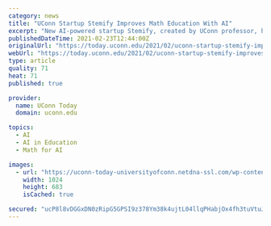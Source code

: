 ```yaml
---
category: news
title: "UConn Startup Stemify Improves Math Education With AI"
excerpt: "New AI-powered startup Stemify, created by UConn professor, helps make math education less intimidating for students."
publishedDateTime: 2021-02-23T12:44:00Z
originalUrl: "https://today.uconn.edu/2021/02/uconn-startup-stemify-improves-math-education-with-ai/"
webUrl: "https://today.uconn.edu/2021/02/uconn-startup-stemify-improves-math-education-with-ai/"
type: article
quality: 71
heat: 71
published: true

provider:
  name: UConn Today
  domain: uconn.edu

topics:
  - AI
  - AI in Education
  - Math for AI

images:
  - url: "https://uconn-today-universityofconn.netdna-ssl.com/wp-content/uploads/2015/10/Savkar150918b042cropped-1024x683.jpg"
    width: 1024
    height: 683
    isCached: true

secured: "ucP8l8vDGGxDN0zRipG5GPSI9z378Ym38k4ujtL04llqPHabjOx4fh3tuVtuJUzD2uoD3JcoeyOGEmVTXReobycGjBO+o9S1wBDtCOz4RFTFOHIf8WUigb3964442/9nBRXE+V40wP1x+9xO2ccfrsDrxMqEyX3NgieUgXcpZ02qE3pLwGGosds/+u54+IXaoXDr1eFi+RKIYIncYlOm9ZcoXn+StPAVvGSv17aYVQNqOBNyhzerMBAxuHEfi08HXTJ4gIkBLcdK+Q3jb/+HEWzxdzpmkTyAlpWBmgZWoGGD1k+EgZSRHl3BmUxH1It1pQYDFpqW3dQNIN1fyO/JFQYPjTAkFPIAAqk7bKQyLug=;DFyHTCgtMB+Ian/SCSBIpA=="
---
```


